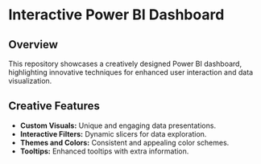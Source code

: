 # Interactive Power BI Dashboard

## Overview

This repository showcases a creatively designed Power BI dashboard, highlighting innovative techniques for enhanced user interaction and data visualization.

## Creative Features

- **Custom Visuals:** Unique and engaging data presentations.
- **Interactive Filters:** Dynamic slicers for data exploration.
- **Themes and Colors:** Consistent and appealing color schemes.
- **Tooltips:** Enhanced tooltips with extra information.

